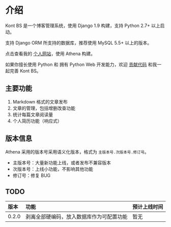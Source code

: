 # 介绍

Kont BS 是一个博客管理系统，使用 Django 1.9 构建，支持 Python 2.7+ 以上启动。

支持 Django ORM 所支持的数据库，推荐使用 MySQL 5.5+ 以上的版本。

点击查看我的 [个人网站](https://hexiangyu.me)，使用 Athena 构建。

如果你擅长使用 Python 和 拥有 Python Web 开发能力，欢迎 [贡献代码](/about/contributing.md) 和我一起完善 Kont BS。

## 主要功能

1. Markdown 格式的文章发布
2. 文章的管理，包括增删改查功能
3. 统计每篇文章阅读量
4. 个人简历功能（响应式）

## 版本信息

Athena 采用的版本号采用语义化版本，格式为 `主版本号.次版本号.修订号`。

- 主版本号：大量新功能上线，或者发布不兼容版本
- 次版本号：上线小功能，不影响其他功能
- 修订号：修复 BUG 

## TODO

版本 | 功能 | 预计上线时间
:----------- | :----------- | :-----------
0.2.0         | 剥离全部硬编码，放入数据库作为可配置功能 | 暂无
